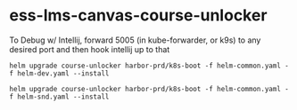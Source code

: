 # ess-lms-canvas-course-unlocker

To Debug w/ Intellij, forward 5005 (in kube-forwarder, or k9s) to any desired port and then hook intellij up to that

```
helm upgrade course-unlocker harbor-prd/k8s-boot -f helm-common.yaml -f helm-dev.yaml --install
```

```
helm upgrade course-unlocker harbor-prd/k8s-boot -f helm-common.yaml -f helm-snd.yaml --install
```